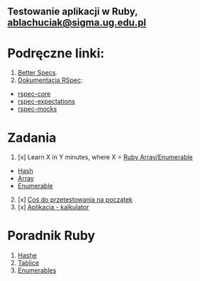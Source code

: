 ## Testowanie aplikacji w Ruby, ablachuciak@sigma.ug.edu.pl

# Podręczne linki:

1. [Better Specs](http://betterspecs.org/).
1. [Dokumentacja RSpec](http://rspec.info/):
  - [rspec-core](https://github.com/rspec/rspec-core)
  - [rspec-expectations](https://github.com/rspec/rspec-expectations)
  - [rspec-mocks](https://github.com/rspec/rspec-mocks)


# Zadania

1. [x] Learn X in Y minutes, where X = [Ruby Array/Enumerable](/)
  - [Hash](http://ruby-doc.org/core-2.2.3/Hash.html)
  - [Array](http://ruby-doc.org/core-2.2.3/Array.html)
  - [Enumerable](http://ruby-doc.org/core-2.2.3/Enumerable.html)
2. [x] [Coś do przetestowania na początek](https://github.com/erathiel/tar-2015/tree/master/zadanie2)
3. [x] [Aplikacja - kalkulator](https://github.com/Redellex/testowanie_ruby/tree/master/zadanie_3)

# Poradnik Ruby

1. [Hashe](hash.md)
2. [Tablice](array.md)
3. [Enumerables](enumerable.md)

